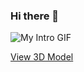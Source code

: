 ### Hi there 👋


![My Intro GIF](https://giphy.com/gifs/3d-physics-math-4TbivGhf5P7xpufbHW)
<!--
**akashprakash12/akashprakash12** is a ✨ _special_ ✨ repository because its `README.md` (this file) appears on your GitHub profile.

Here are some ideas to get you started:

- 🔭 I’m currently working on ...
- 🌱 I’m currently learning ...
- 👯 I’m looking to collaborate on ...
- 🤔 I’m looking for help with ...
- 💬 Ask me about ...
- 📫 How to reach me: ...
- 😄 Pronouns: ...
- ⚡ Fun fact: ...
-->


[View 3D Model ](https://github.com/akashprakash12/3dmodel/blob/main/prins_jellyfish-converted-ASCII.stl)
